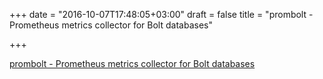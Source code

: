 +++
date = "2016-10-07T17:48:05+03:00"
draft = false
title = "prombolt - Prometheus metrics collector for Bolt databases"

+++

<p><a href="https://t.co/E6DM9BDRPD">prombolt - Prometheus metrics collector for Bolt databases</a></p>

